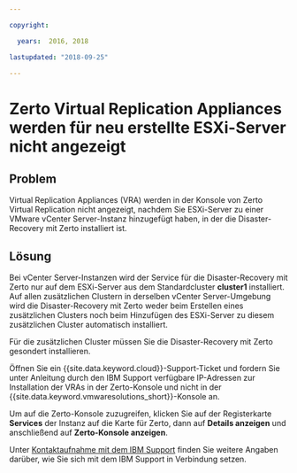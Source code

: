 ```yaml
---

copyright:

  years:  2016, 2018

lastupdated: "2018-09-25"

---
```


# Zerto Virtual Replication Appliances werden für neu erstellte ESXi-Server nicht angezeigt

## Problem
Virtual Replication Appliances (VRA) werden in der Konsole von Zerto Virtual Replication nicht angezeigt, nachdem Sie ESXi-Server zu einer VMware vCenter Server-Instanz hinzugefügt haben, in der die Disaster-Recovery mit Zerto installiert ist.

## Lösung
Bei vCenter Server-Instanzen wird der Service für die Disaster-Recovery mit Zerto nur auf dem ESXi-Server aus dem Standardcluster **cluster1** installiert. Auf allen zusätzlichen Clustern in derselben vCenter Server-Umgebung wird die Disaster-Recovery mit Zerto weder beim Erstellen eines zusätzlichen Clusters noch beim Hinzufügen des ESXi-Server zu diesem zusätzlichen Cluster automatisch installiert.

Für die zusätzlichen Cluster müssen Sie die Disaster-Recovery mit Zerto gesondert installieren.

Öffnen Sie ein {{site.data.keyword.cloud}}-Support-Ticket und fordern Sie unter Anleitung durch den IBM Support verfügbare IP-Adressen zur Installation der VRAs in der Zerto-Konsole und nicht in der {{site.data.keyword.vmwaresolutions_short}}-Konsole an.

Um auf die Zerto-Konsole zuzugreifen, klicken Sie auf der Registerkarte **Services** der Instanz auf die Karte für Zerto, dann auf **Details anzeigen** und anschließend auf **Zerto-Konsole anzeigen**.

Unter [Kontaktaufnahme mit dem IBM Support](trbl_support.html) finden Sie weitere Angaben darüber, wie Sie sich mit dem IBM Support in Verbindung setzen.
